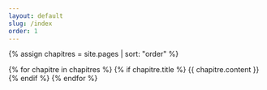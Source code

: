 ```yaml
---
layout: default
slug: /index
order: 1
---
```


{% assign chapitres = site.pages | sort: "order" %}

{% for chapitre in chapitres %}
  {% if chapitre.title %}
    {{ chapitre.content }}
  {% endif %}
{% endfor %}

 